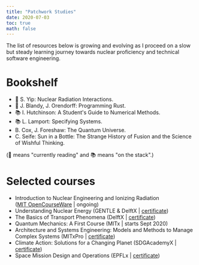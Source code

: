 ```yaml
---
title: "Patchwork Studies"
date: 2020-07-03
toc: true
math: false
---
```


The list of resources below is growing and evolving as I proceed on a slow but steady learning journey towards nuclear proficiency and technical software engineering.

# Bookshelf

* 📖 S. Yip: Nuclear Radiation Interactions.
* 📖 J. Blandy, J. Orendorff: Programming Rust.
* 📚 I. Hutchinson: A Student's Guide to Numerical Methods.
* 📚 L. Lamport: Specifying Systems.
* B. Cox, J. Foreshaw: The Quantum Universe.
* C. Seife: Sun in a Bottle: The Strange History of Fusion and the Science of Wishful Thinking.

(📖 means "currently reading" and 📚 means "on the stack".)

# Selected courses

* Introduction to Nuclear Engineering and Ionizing Radiation  
  ([MIT OpenCourseWare](https://ocw.mit.edu/courses/nuclear-engineering/22-01-introduction-to-nuclear-engineering-and-ionizing-radiation-fall-2016/lecture-videos/) | ongoing)
* Understanding Nuclear Energy
  (GENTLE & DelftX | [certificate](https://courses.edx.org/certificates/8dec05e14fd846cdadffe75adeb91c07))
* The Basics of Transport Phenomena
  (DelftX | [certificate](https://courses.edx.org/certificates/037f03eb60a34a0cbf87bb7e409f313f))
* Quantum Mechanics: A First Course
  (MITx | starts Sept 2020)  
* Architecture and Systems Engineering: Models and Methods to Manage Complex Systems
  (MITxPro | [certificate](https://xpro.mit.edu/certificate/program/5060051c-301b-4e7c-96e7-46b2c323a09f/))
* Climate Action: Solutions for a Changing Planet
  (SDGAcademyX | [certificate](https://courses.edx.org/certificates/b78c0a1559314a75909cc6b03232e4f8))
* Space Mission Design and Operations
  (EPFLx | [certificate](https://courses.edx.org/certificates/ba8373e783f54519bebdf080200197b7))
